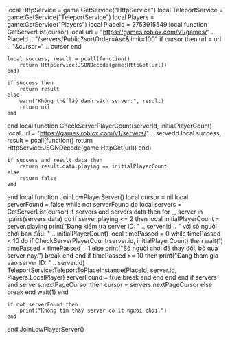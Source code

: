 local HttpService = game:GetService("HttpService")
local TeleportService = game:GetService("TeleportService")
local Players = game:GetService("Players")
local PlaceId = 2753915549 
local function GetServerList(cursor)
    local url = "https://games.roblox.com/v1/games/" .. PlaceId .. "/servers/Public?sortOrder=Asc&limit=100"
    if cursor then
        url = url .. "&cursor=" .. cursor
    end

    local success, result = pcall(function()
        return HttpService:JSONDecode(game:HttpGet(url))
    end)

    if success then
        return result
    else
        warn("Không thể lấy danh sách server:", result)
        return nil
    end
end
local function CheckServerPlayerCount(serverId, initialPlayerCount)
    local url = "https://games.roblox.com/v1/servers/" .. serverId
    local success, result = pcall(function()
        return HttpService:JSONDecode(game:HttpGet(url))
    end)

    if success and result.data then
        return result.data.playing == initialPlayerCount
    else
        return false
    end
end
local function JoinLowPlayerServer()
    local cursor = nil
    local serverFound = false
    while not serverFound do
        local servers = GetServerList(cursor)
        if servers and servers.data then
            for _, server in ipairs(servers.data) do
                if server.playing <= 2 then
                    local initialPlayerCount = server.playing
                    print("Đang kiểm tra server ID: " .. server.id .. " với số người chơi ban đầu: " .. initialPlayerCount)
                    local timePassed = 0
                    while timePassed < 10 do
                        if CheckServerPlayerCount(server.id, initialPlayerCount) then
                            wait(1)
                            timePassed = timePassed + 1
                        else
                            print("Số người chơi đã thay đổi, bỏ qua server này.")
                            break
                        end
                    end
                    if timePassed >= 10 then
                        print("Đang tham gia vào server ID: " .. server.id)
                        TeleportService:TeleportToPlaceInstance(PlaceId, server.id, Players.LocalPlayer)
                        serverFound = true
                        break
                    end
                end
            end
        end
        if servers and servers.nextPageCursor then
            cursor = servers.nextPageCursor
        else
            break
        end
        wait(1) 
    end

    if not serverFound then
        print("Không tìm thấy server có ít người chơi.")
    end
end
JoinLowPlayerServer()
